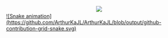 <div align="center">
  <a href="https://github.com/ArthurKaJL">
  <img height="150em" width="auto" src="https://github-readme-stats.vercel.app/api?username=ArthurKaJL&show_icons=true&theme=merko&include_all_commits=true&count_private=true"/>
  <!-- <img height="150em" width="auto" src="https://github-readme-stats.vercel.app/api/top-langs/?username=ArthurKaJL&layout=compact&langs_count=7&theme=merko"/> -->
</div>
<!-- COBRINHA -->
  ![Snake animation](https://github.com/ArthurKaJL/ArthurKaJL/blob/output/github-contribution-grid-snake.svg)
